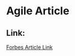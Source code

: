 # Agile Article

## Link:

[Forbes Article Link](https://www.forbes.com/sites/duenablomstrom1/2019/02/11/agile-starts-at-the-top/#d31b5a14421f)
